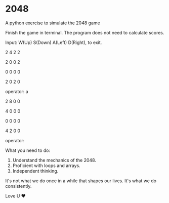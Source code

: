 # 2048
A python exercise to simulate the 2048 game

Finish the game in terminal. The program does not need to calculate scores.

Input: W(Up) S(Down) A(Left) D(Right), <CR> to exit.

2	4	2	2

2	0	0	2

0	0	0	0

2	0	2	0

operator: a

2	8	0	0

4	0	0	0

0	0	0	0

4	2	0	0

operator:

What you need to do:
1. Understand the mechanics of the 2048.
2. Proficient with loops and arrays.
3. Independent thinking.

It's not what we do once in a while that shapes our lives. It's what we do consistently.

Love U ❤️
